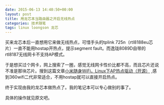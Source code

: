 ```yaml
---
date: 2015-06-13 14:40:50+00:00
layout: post
title: 用龙芯本当路由器之开启无线热点
categories: 技术随笔
tags: linux loongson 龙芯
---
```


买来龙芯本后一直想用它来做无线热点，可惜手头的tplink 725n（rtl8188eu芯片）一直不能用hostap开热点，提示segment fault。而逸珑8089D自带的rtl8187无线网卡不支持AP模式。

于是想买过个网卡，网上搜索了一圈，感觉无线网卡性价比都不高，而且芯片还说不准是那块芯片。搜到这篇文章[小米随身WiFi，Linux下AP热点驱动（开源）](http://blog.csdn.net/sumang_87/article/details/38168877) ,感到360wifi二代非常适合，不用hostap就可以直接开启热点。

终于实现由我的龙芯本做热点了。我的笔记本可以专心做别的事了。

具体的操作就见原文吧。